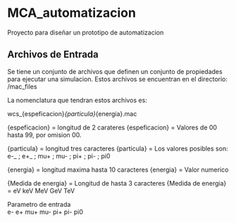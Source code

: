 # MCA_automatizacion
Proyecto para diseñar un prototipo de automatizacion


## Archivos de Entrada

Se tiene un conjunto de archivos que definen un conjunto de propiedades para ejecutar una simulacion.
Estos archivos se encuentran en el directorio: /mac_files


La nomenclatura que tendran estos archivos es:

  wcs_{espeficacion}_{particula}_{energia}.mac  


 {espeficacion} = longitud de 2 carateres
 {espeficacion} = Valores de 00 hasta 99, por omision 00.
  
  
{particula} = longitud tres caracteres
{particula} = Los valores posibles son: e-_ ; e+_ ; mu+ ; mu- ; pi+ ; pi- ; pi0

{energia} = longitud maxima hasta 10 caracteres
{energia} = Valor numerico <Medida de energia>
  
  {Medida de energia} = Longitud de hasta 3 caracteres
  {Medida de energia} = eV keV MeV GeV TeV

Parametro de entrada  
e-
e+
mu+
mu-
pi+
pi-
pi0
